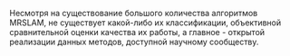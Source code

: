 Несмотря на существование большого количества алгоритмов MRSLAM, не существует какой-либо их классификации, объективной сравнительной оценки качества их работы, а главное - открытой реализации данных методов, доступной научному сообществу.